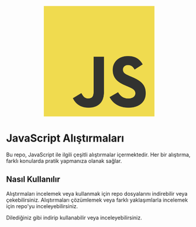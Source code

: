 <p align="center">
  <img src="images/JavaScript-logo.png" alt="Görsel Açıklaması" width="300" height="300">
</p>


# JavaScript Alıştırmaları

Bu repo, JavaScript ile ilgili çeşitli alıştırmalar içermektedir. Her bir alıştırma, farklı konularda pratik yapmanıza olanak sağlar.

## Nasıl Kullanılır

Alıştırmaları incelemek veya kullanmak için repo dosyalarını indirebilir veya çekebilirsiniz. Alıştırmaları çözümlemek veya farklı yaklaşımlarla incelemek için repo'yu inceleyebilirsiniz.

Dilediğiniz gibi indirip kullanabilir veya inceleyebilirsiniz.

